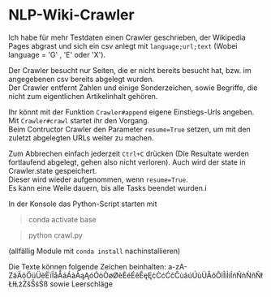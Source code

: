 # NLP-Wiki-Crawler
Ich habe für mehr Testdaten einen Crawler geschrieben, der Wikipedia Pages abgrast und sich ein csv anlegt mit `language;url;text` (Wobei language = 'G' , 'E' oder 'X').

Der Crawler besucht nur Seiten, die er nicht bereits besucht hat, bzw. im angegebenen csv bereits abgelegt wurden. <br>
Der Crawler entfernt Zahlen und einige Sonderzeichen, sowie Begriffe, die nicht zum eigentlichen Artikelinhalt gehören.

Ihr könnt mit der Funktion `Crawler#append` eigene Einstiegs-Urls angeben.
Mit `Crawler#crawl` startet ihr den Vorgang. <br>
Beim Contructor Crawler den Parameter `resume=True` setzen, um mit den zuletzt abgelegten URLs weiter zu machen.
 
Zum Abbrechen einfach jederzeit `Ctrl+C` drücken (Die Resultate werden fortlaufend abgelegt, gehen also nicht verloren). Auch wird der state in Crawler.state gespeichert. <br>
Dieser wird wieder aufgenommen, wenn `resume=True`. <br>
Es kann eine Weile dauern, bis alle Tasks beendet wurden.i

In der Konsole das Python-Script starten mit

> conda activate base

> python crawl.py

(allfällig Module mit `conda install` nachinstallieren)

Die Texte können folgende Zeichen beinhalten:
a-zA-ZäÄöÖüÜëËïÏåÅáÁàÀąĄóÓòÒøØèÈéÉêÊęĘċĊćĆčČùâúÚùÙÂôÔĩĨìÌíÍńŃǹǸñÑłŁƚȽżŻšŠśŚß sowie Leerschläge
